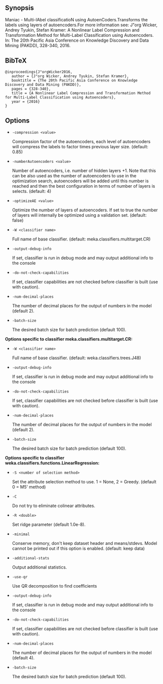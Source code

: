 ## Synopsis
Maniac - Multi-lAbel classificatioN using AutoenCoders.Transforms the labels using layers of autoencoders.For more information see:
J"org Wicker, Andrey Tyukin, Stefan Kramer: A Nonlinear Label Compression and Transformation Method for Multi-Label Classification using Autoencoders. In: The 20th Pacific Asia Conference on Knowledge Discovery and Data Mining (PAKDD), 328-340, 2016.

## BibTeX
```
@inproceedings{J"orgWicker2016,
   author = {J"org Wicker, Andrey Tyukin, Stefan Kramer},
   booktitle = {The 20th Pacific Asia Conference on Knowledge Discovery and Data Mining (PAKDD)},
   pages = {328-340},
   title = {A Nonlinear Label Compression and Transformation Method for Multi-Label Classification using Autoencoders},
   year = {2016}
}
```
## Options
* `-compression <value>`

    Compression factor of the autoencoders, each level of autoencoders will compress the labels to factor times previous layer size.
    (default: 0.85)

* `-numberAutoencoders <value>`

    Number of autoencoders, i.e. number of hidden layers +1. Note that this can be also used as the number of autoencoders to use in the optimization search, autoencoders will be added until this number is reached  and then the best configuration in terms of number of layers is selects.
    (default: 4)

* `-optimizeAE <value>`

    Optimize the number of layers of autoencoders. If set to true the number of layers will internally be optimized using a validation set.
    (default: false)

* `-W <classifier name>`

    Full name of base classifier.
    (default: meka.classifiers.multitarget.CR)

* `-output-debug-info`

    If set, classifier is run in debug mode and
    may output additional info to the console

* `-do-not-check-capabilities`

    If set, classifier capabilities are not checked before classifier is built
    (use with caution).

* `-num-decimal-places`

    The number of decimal places for the output of numbers in the model (default 2).

* `-batch-size`

    The desired batch size for batch prediction  (default 100).

**Options specific to classifier meka.classifiers.multitarget.CR:**

* `-W <classifier name>`

    Full name of base classifier.
    (default: weka.classifiers.trees.J48)

* `-output-debug-info`

    If set, classifier is run in debug mode and
    may output additional info to the console

* `-do-not-check-capabilities`

    If set, classifier capabilities are not checked before classifier is built
    (use with caution).

* `-num-decimal-places`

    The number of decimal places for the output of numbers in the model (default 2).

* `-batch-size`

    The desired batch size for batch prediction  (default 100).

**Options specific to classifier weka.classifiers.functions.LinearRegression:**

* `-S <number of selection method>`

    Set the attribute selection method to use. 1 = None, 2 = Greedy.
    (default 0 = M5' method)

* `-C`

    Do not try to eliminate colinear attributes.

* `-R <double>`

    Set ridge parameter (default 1.0e-8).

* `-minimal`

    Conserve memory, don't keep dataset header and means/stdevs.
    Model cannot be printed out if this option is enabled.	(default: keep data)

* `-additional-stats`

    Output additional statistics.

* `-use-qr`

    Use QR decomposition to find coefficients

* `-output-debug-info`

    If set, classifier is run in debug mode and
    may output additional info to the console

* `-do-not-check-capabilities`

    If set, classifier capabilities are not checked before classifier is built
    (use with caution).

* `-num-decimal-places`

    The number of decimal places for the output of numbers in the model (default 4).

* `-batch-size`

    The desired batch size for batch prediction  (default 100).
